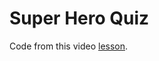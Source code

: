 # Super Hero Quiz

Code from this video [lesson][1].

[1]: https://www.youtube.com/watch?v=aUSRgC0RS0Y
